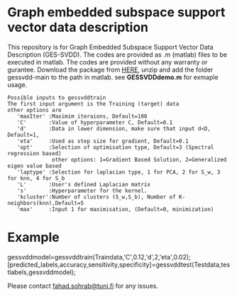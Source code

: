 # Graph embedded subspace support vector data description

This repository is for Graph Embedded Subspace Support Vector Data Description (GES-SVDD). The codes are provided as .m (matlab) files to be executed in matlab. The codes are provided without any warranty or gurantee. Download the package from [HERE](https://github.com/fahadsohrab/gessvdd/archive/main.zip), unzip and add the folder gessvdd-main to the path in matlab. see **GESSVDDdemo.m** for exmaple usage.
```text
Possible inputs to gessvddtrain
The first input argument is the Training (target) data
other options are
   'maxIter' :Maximim iteraions, Default=100
   'C'       :Value of hyperparameter C, Default=0.1
   'd'       :Data in lower dimension, make sure that input d<D, Default=1,
   'eta'     :Used as step size for gradient, Default=0.1
   'opt'     :Selection of optimisation type, Default=3 (Spectral regression based)
              other options: 1=Gradient Based Solution, 2=Generalized eigen value based
   'laptype' :Selection for laplacian type, 1 for PCA, 2 for S_w, 3 for knn, 4 for S_b
   'L'       :User's defined Laplacian matrix
   's'       :Hyperparameter for the kernel. 
   'kcluster':Number of clusters (S_w,S_b), Number of K-neighbors(knn),Default=5
   'max'     :Input 1 for maximisation, (Default=0, minimization)
```
# Example
gessvddmodel=gessvddtrain(Traindata,'C',0.12,'d',2,'eta',0.02);
[predicted_labels,accuracy,sensitivity,specificity]=gessvddtest(Testdata,testlabels,gessvddmodel); 

Please contact fahad.sohrab@tuni.fi for any issues.

